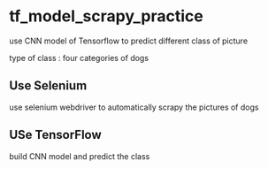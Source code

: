 # tf_model_scrapy_practice
use CNN model of Tensorflow to predict different class of picture

type of class : four categories of dogs
## Use Selenium
use selenium webdriver to automatically scrapy the pictures of dogs
## USe TensorFlow 
build CNN model and predict the class
